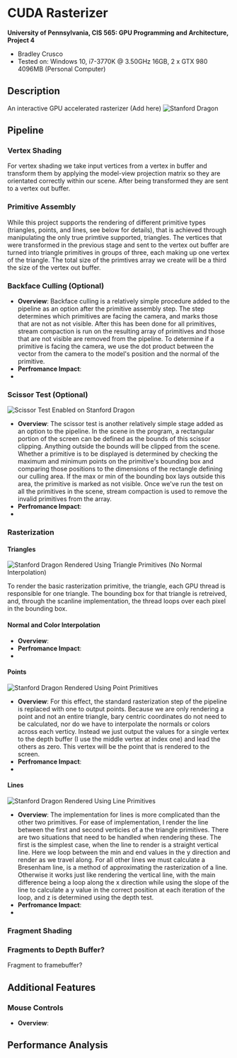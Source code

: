 CUDA Rasterizer
===============

**University of Pennsylvania, CIS 565: GPU Programming and Architecture, Project 4**

* Bradley Crusco
* Tested on: Windows 10, i7-3770K @ 3.50GHz 16GB, 2 x GTX 980 4096MB (Personal Computer)

## Description

An interactive GPU accelerated rasterizer (Add here)
![](renders/dragon.png "Stanford Dragon")

## Pipeline

### Vertex Shading

For vertex shading we take input vertices from a vertex in buffer and transform them by applying the model-view projection matrix so they are orientated correctly within our scene. After being transformed they are sent to a vertex out buffer.

### Primitive Assembly

While this project supports the rendering of different primitive types (triangles, points, and lines, see below for details), that is achieved through manipulating the only true primtive supported, triangles. The vertices that were transformed in the previous stage and sent to the vertex out buffer are turned into triangle primitives in groups of three, each making up one vertex of the triangle. The total size of the primtives array we create will be a third the size of the vertex out buffer.

### Backface Culling (Optional)

* **Overview**: Backface culling is a relatively simple procedure added to the pipeline as an option after the primitive assembly step. The step determines which primitives are facing the camera, and marks those that are not as not visible. After this has been done for all primitives, stream compaction is run on the resulting array of primitives and those that are not visible are removed from the pipeline. To determine if a primitive is facing the camera, we use the dot product between the vector from the camera to the model's position and the normal of the primitive.
* **Perfromance Impact**:
* 

### Scissor Test (Optional)
![](renders/dragon_scissor.png "Scissor Test Enabled on Stanford Dragon")

* **Overview**: The scissor test is another relatively simple stage added as an option to the pipeline. In the scene in the program, a rectangular portion of the screen can be defined as the bounds of this scissor clipping. Anything outside the bounds will be clipped from the scene. Whether a primitive is to be displayed is determined by checking the maximum and minimum points on the primitive's bounding box and comparing those positions to the dimensions of the rectangle defining our culling area. If the max or min of the bounding box lays outside this area, the primitive is marked as not visible. Once we've run the test on all the primitives in the scene, stream compaction is used to remove the invalid primitives from the array.
* **Perfromance Impact**:
* 

### Rasterization

#### Triangles
![](renders/dragon_tri.png "Stanford Dragon Rendered Using Triangle Primitives (No Normal Interpolation)")

To render the basic rasterization primitive, the triangle, each GPU thread is responsible for one triangle. The bounding box for that triangle is retreived, and, through the scanline implementation, the thread loops over each pixel in the bounding box.

#### Normal and Color Interpolation

* **Overview**:
* **Perfromance Impact**:
* 

#### Points
![](renders/dragon_points.png "Stanford Dragon Rendered Using Point Primitives")

* **Overview**: For this effect, the standard rasterization step of the pipeline is replaced with one to output points. Because we are only rendering a point and not an entire triangle, bary centric coordinates do not need to be calculated, nor do we have to interpolate the normals or colors across each verticy. Instead we just output the values for a single vertex to the depth buffer (I use the middle vertex at index one) and lead the others as zero. This vertex will be the point that is rendered to the screen.
* **Perfromance Impact**:
* 

#### Lines
![](renders/dragon_lines.png "Stanford Dragon Rendered Using Line Primitives")

* **Overview**: The implementation for lines is more complicated than the other two primitives. For ease of implementation, I render the line between the first and second verticies of a the triangle primitives. There are two situations that need to be handled when rendering these. The first is the simplest case, when the line to render is a straight vertical line. Here we loop between the min and end values in the y direction and render as we travel along. For all other lines we must calculate a Bresenham line, is a method of approximating the rasterization of a line. Otherwise it works just like rendering the vertical line, with the main difference being a loop along the x direction while using the slope of the line to calculate a y value in the correct position at each iteration of the loop, and z is determined using the depth test.
* **Perfromance Impact**:
* 

### Fragment Shading


### Fragments to Depth Buffer?

Fragment to framebuffer?

## Additional Features

### Mouse Controls

* **Overview**:

## Performance Analysis
